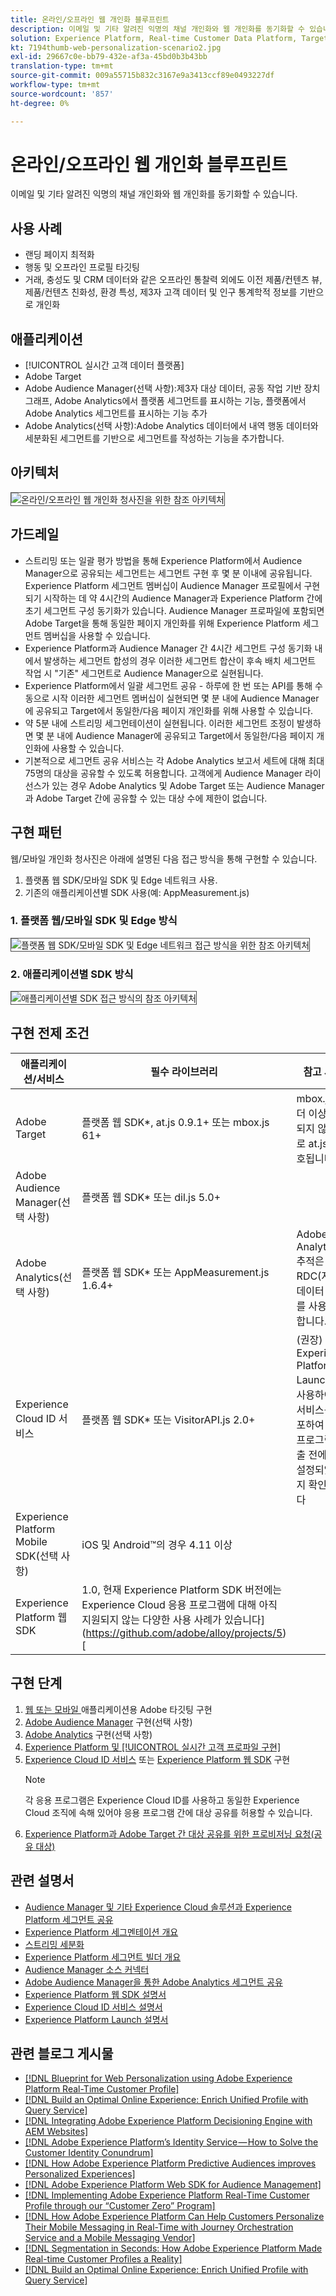 ```yaml
---
title: 온라인/오프라인 웹 개인화 블루프린트
description: 이메일 및 기타 알려진 익명의 채널 개인화와 웹 개인화를 동기화할 수 있습니다.
solution: Experience Platform, Real-time Customer Data Platform, Target, Audience Manager, Analytics, Experience Cloud Services, Data Collection
kt: 7194thumb-web-personalization-scenario2.jpg
exl-id: 29667c0e-bb79-432e-af3a-45bd0b3b43bb
translation-type: tm+mt
source-git-commit: 009a55715b832c3167e9a3413ccf89e0493227df
workflow-type: tm+mt
source-wordcount: '857'
ht-degree: 0%

---
```


# 온라인/오프라인 웹 개인화 블루프린트

이메일 및 기타 알려진 익명의 채널 개인화와 웹 개인화를 동기화할 수 있습니다.

## 사용 사례

* 랜딩 페이지 최적화
* 행동 및 오프라인 프로필 타깃팅
* 거래, 충성도 및 CRM 데이터와 같은 오프라인 통찰력 외에도 이전 제품/컨텐츠 뷰, 제품/컨텐츠 친화성, 환경 특성, 제3자 고객 데이터 및 인구 통계학적 정보를 기반으로 개인화

## 애플리케이션

* [!UICONTROL 실시간 고객 데이터 플랫폼]
* Adobe Target
* Adobe Audience Manager(선택 사항):제3자 대상 데이터, 공동 작업 기반 장치 그래프, Adobe Analytics에서 플랫폼 세그먼트를 표시하는 기능, 플랫폼에서 Adobe Analytics 세그먼트를 표시하는 기능 추가
* Adobe Analytics(선택 사항):Adobe Analytics 데이터에서 내역 행동 데이터와 세분화된 세그먼트를 기반으로 세그먼트를 작성하는 기능을 추가합니다.

## 아키텍처

<img src="assets/onoff.svg" alt="온라인/오프라인 웹 개인화 청사진을 위한 참조 아키텍처" style="border:1px solid #4a4a4a" />

## 가드레일

* 스트리밍 또는 일괄 평가 방법을 통해 Experience Platform에서 Audience Manager으로 공유되는 세그먼트는 세그먼트 구현 후 몇 분 이내에 공유됩니다. Experience Platform 세그먼트 멤버십이 Audience Manager 프로필에서 구현되기 시작하는 데 약 4시간의 Audience Manager과 Experience Platform 간에 초기 세그먼트 구성 동기화가 있습니다. Audience Manager 프로파일에 포함되면 Adobe Target을 통해 동일한 페이지 개인화를 위해 Experience Platform 세그먼트 멤버십을 사용할 수 있습니다.
* Experience Platform과 Audience Manager 간 4시간 세그먼트 구성 동기화 내에서 발생하는 세그먼트 합성의 경우 이러한 세그먼트 합산이 후속 배치 세그먼트 작업 시 &quot;기존&quot; 세그먼트로 Audience Manager으로 실현됩니다.
* Experience Platform에서 일괄 세그먼트 공유 - 하루에 한 번 또는 API를 통해 수동으로 시작 이러한 세그먼트 멤버십이 실현되면 몇 분 내에 Audience Manager에 공유되고 Target에서 동일한/다음 페이지 개인화를 위해 사용할 수 있습니다.
* 약 5분 내에 스트리밍 세그먼테이션이 실현됩니다. 이러한 세그먼트 조정이 발생하면 몇 분 내에 Audience Manager에 공유되고 Target에서 동일한/다음 페이지 개인화에 사용할 수 있습니다.
* 기본적으로 세그먼트 공유 서비스는 각 Adobe Analytics 보고서 세트에 대해 최대 75명의 대상을 공유할 수 있도록 허용합니다. 고객에게 Audience Manager 라이선스가 있는 경우 Adobe Analytics 및 Adobe Target 또는 Audience Manager과 Adobe Target 간에 공유할 수 있는 대상 수에 제한이 없습니다.

## 구현 패턴

웹/모바일 개인화 청사진은 아래에 설명된 다음 접근 방식을 통해 구현할 수 있습니다.

1. 플랫폼 웹 SDK/모바일 SDK 및 Edge 네트워크 사용.
1. 기존의 애플리케이션별 SDK 사용(예: AppMeasurement.js)

### 1. 플랫폼 웹/모바일 SDK 및 Edge 방식

<img src="assets/websdkflow.svg" alt="플랫폼 웹 SDK/모바일 SDK 및 Edge 네트워크 접근 방식을 위한 참조 아키텍처" style="border:1px solid #4a4a4a" />

### 2. 애플리케이션별 SDK 방식

<img src="assets/appsdkflow.png" alt="애플리케이션별 SDK 접근 방식의 참조 아키텍처" style="border:1px solid #4a4a4a" />

## 구현 전제 조건

| 애플리케이션/서비스 | 필수 라이브러리 | 참고 사항 |
|---|---|---|
| Adobe Target | 플랫폼 웹 SDK*, at.js 0.9.1+ 또는 mbox.js 61+ | mbox.js가 더 이상 개발되지 않으므로 at.js가 선호됩니다. |
| Adobe Audience Manager(선택 사항) | 플랫폼 웹 SDK* 또는 dil.js 5.0+ |  |
| Adobe Analytics(선택 사항) | 플랫폼 웹 SDK* 또는 AppMeasurement.js 1.6.4+ | Adobe Analytics 추적은 RDC(지역 데이터 수집)를 사용해야 합니다. |
| Experience Cloud ID 서비스 | 플랫폼 웹 SDK* 또는 VisitorAPI.js 2.0+ | (권장) Experience Platform Launch을 사용하여 ID 서비스를 배포하여 응용 프로그램 호출 전에 ID가 설정되었는지 확인합니다 |
| Experience Platform Mobile SDK(선택 사항) | iOS 및 Android™의 경우 4.11 이상 |  |
| Experience Platform 웹 SDK | 1.0, 현재 Experience Platform SDK 버전에는 Experience Cloud 응용 프로그램에 대해 아직 지원되지 않는 다양한 사용 사례가 있습니다](https://github.com/adobe/alloy/projects/5)[ |  |


## 구현 단계

1. [웹 또는 모바일 ](https://experienceleague.adobe.com/docs/target/using/implement-target/implementing-target.html) 애플리케이션용 Adobe 타깃팅 구현
1. [Adobe Audience Manager](https://experienceleague.adobe.com/docs/audience-manager/user-guide/implementation-integration-guides/implement-audience-manager.html)  구현(선택 사항)
1. [Adobe Analytics](https://experienceleague.adobe.com/docs/analytics/implementation/home.html)   구현(선택 사항)
1. [Experience Platform 및  [!UICONTROL 실시간 고객 프로파일 구현]](https://experienceleague.adobe.com/docs/platform-learn/getting-started-for-data-architects-and-data-engineers/overview.html)
1. [Experience Cloud ID 서비스](https://experienceleague.adobe.com/docs/id-service/using/implementation/implementation-guides.html) 또는 [Experience Platform 웹 SDK](https://experienceleague.adobe.com/docs/experience-platform/edge/home.html) 구현
   >[!NOTE]
   >
   >각 응용 프로그램은 Experience Cloud ID를 사용하고 동일한 Experience Cloud 조직에 속해 있어야 응용 프로그램 간에 대상 공유를 허용할 수 있습니다.
1. [Experience Platform과 Adobe Target 간 대상 공유를 위한 프로비저닝 요청(공유 대상)](https://www.adobe.com/go/audiences)

## 관련 설명서

* [Audience Manager 및 기타 Experience Cloud 솔루션과 Experience Platform 세그먼트 공유](https://experienceleague.adobe.com/docs/audience-manager/user-guide/implementation-integration-guides/integration-experience-platform/aam-aep-audience-sharing.html)
* [Experience Platform 세그멘테이션 개요](https://experienceleague.adobe.com/docs/experience-platform/segmentation/home.html)
* [스트리밍 세분화](https://experienceleague.adobe.com/docs/experience-platform/segmentation/api/streaming-segmentation.html)
* [Experience Platform 세그먼트 빌더 개요](https://experienceleague.adobe.com/docs/experience-platform/segmentation/ui/overview.html)
* [Audience Manager 소스 커넥터](https://experienceleague.adobe.com/docs/experience-platform/sources/connectors/adobe-applications/audience-manager.html)
* [Adobe Audience Manager을 통한 Adobe Analytics 세그먼트 공유](https://experienceleague.adobe.com/docs/analytics/components/segmentation/segmentation-workflow/seg-publish.html)
* [Experience Platform 웹 SDK 설명서](https://experienceleague.adobe.com/docs/experience-platform/edge/home.html)
* [Experience Cloud ID 서비스 설명서](https://experienceleague.adobe.com/docs/id-service/using/home.html)
* [Experience Platform Launch 설명서](https://experienceleague.adobe.com/docs/launch/using/home.html)

## 관련 블로그 게시물

* [[!DNL Blueprint for Web Personalization using Adobe Experience Platform Real-Time Customer Profile]](https://medium.com/adobetech/blueprint-for-web-personalization-using-adobe-experience-platform-real-time-customer-profile-fef2ce7a4b2f)
* [[!DNL Build an Optimal Online Experience: Enrich Unified Profile with Query Service]](https://medium.com/adobetech/build-an-optimal-online-experience-enrich-unified-profile-with-query-service-8027c196ab33)
* [[!DNL Integrating Adobe Experience Platform Decisioning Engine with AEM Websites]](https://jaeness.medium.com/integrating-adobe-experience-platform-decisioning-engine-with-aem-websites-9c222acd12e2)
* [[!DNL Adobe Experience Platform’s Identity Service — How to Solve the Customer Identity Conundrum]](https://medium.com/adobetech/adobe-experience-platforms-identity-service-how-to-solve-the-customer-identity-conundrum-f95e22d16ea9)
* [[!DNL How Adobe Experience Platform Predictive Audiences improves Personalized Experiences]](https://medium.com/adobetech/how-adobe-experience-platform-predictive-audiences-improves-personalized-experiences-1f75a60cb7a3)
* [[!DNL Adobe Experience Platform Web SDK for Audience Management]](https://medium.com/adobetech/adobe-experience-platform-web-sdk-for-audience-management-751fa6d063bc)
* [[!DNL Implementing Adobe Experience Platform Real-Time Customer Profile through our “Customer Zero” Program]](https://medium.com/adobetech/implementing-adobe-experience-platform-real-time-customer-profile-through-our-customer-zero-32e7cd952896)
* [[!DNL How Adobe Experience Platform Can Help Customers Personalize Their Mobile Messaging in Real-Time with Journey Orchestration Service and a Mobile Messaging Vendor]](https://medium.com/adobetech/how-adobe-experience-platform-helped-a-client-personalize-their-mobile-messaging-in-real-time-with-7d634aefa098)
* [[!DNL Segmentation in Seconds: How Adobe Experience Platform Made Real-time Customer Profiles a Reality]](https://medium.com/adobetech/segmentation-in-seconds-how-adobe-experience-platform-made-real-time-customer-profiles-a-reality-a7a8552b0847)
* [[!DNL Build an Optimal Online Experience: Enrich Unified Profile with Query Service]](https://medium.com/adobetech/build-an-optimal-online-experience-enrich-unified-profile-with-query-service-8027c196ab33)
